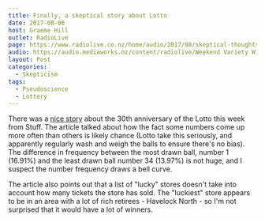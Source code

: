 ```yaml
---
title: Finally, a skeptical story about Lotto
date: 2017-08-06
host: Graeme Hill
outlet: RadioLive
page: https://www.radiolive.co.nz/home/audio/2017/08/skeptical-thoughts-with-mark-honeychurch.html
audio: https://audio.mediaworks.nz/content/radiolive/Weekend Variety Wireless/August17/06_08_17_Skeptical.mp3
layout: Post
categories:
  - Skepticism
tags:
  - Pseudoscience
  - Lottery
---
```


There was a [nice story](http://www.stuff.co.nz/business/money/95354600/30-years-of-lotto-in-nz-your-chances-of-winning-the-big-one) about the 30th anniversary of the Lotto this week from Stuff. The article talked about how the fact some numbers come up more often than others is likely chance (Lotto take this seriously, and apparently regularly wash and weigh the balls to ensure there's no bias). The difference in frequency between the most drawn ball, number 1 (16.91%) and the least drawn ball number 34 (13.97%) is not huge, and I suspect the number frequency draws a bell curve.

<!-- more -->

The article also points out that a list of "lucky" stores doesn't take into account how many tickets the store has sold. The "luckiest" store appears to be in an area with a lot of rich retirees - Havelock North - so I'm not surprised that it would have a lot of winners.
